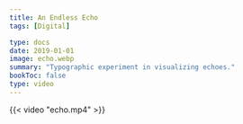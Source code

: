 ```yaml
---
title: An Endless Echo
tags: [Digital]

type: docs
date: 2019-01-01
image: echo.webp
summary: "Typographic experiment in visualizing echoes."
bookToc: false
type: video
---
```


{{< video "echo.mp4" >}}